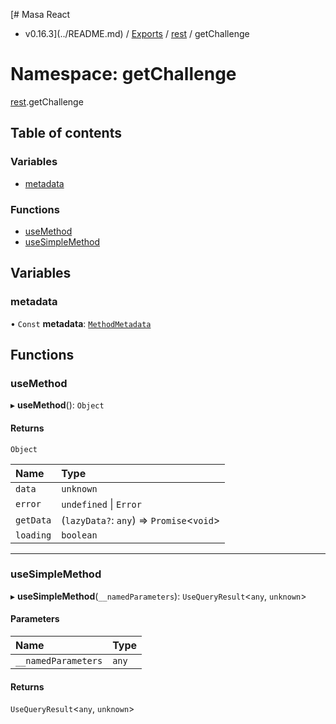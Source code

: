 [# Masa React
 - v0.16.3](../README.md) / [Exports](../modules.md) / [rest](rest.md) / getChallenge

# Namespace: getChallenge

[rest](rest.md).getChallenge

## Table of contents

### Variables

- [metadata](rest.getChallenge.md#metadata)

### Functions

- [useMethod](rest.getChallenge.md#usemethod)
- [useSimpleMethod](rest.getChallenge.md#usesimplemethod)

## Variables

### metadata

• `Const` **metadata**: [`MethodMetadata`](../interfaces/rest.MethodMetadata.md)

## Functions

### useMethod

▸ **useMethod**(): `Object`

#### Returns

`Object`

| Name | Type |
| :------ | :------ |
| `data` | `unknown` |
| `error` | `undefined` \| `Error` |
| `getData` | (`lazyData?`: `any`) => `Promise`<`void`\> |
| `loading` | `boolean` |

___

### useSimpleMethod

▸ **useSimpleMethod**(`__namedParameters`): `UseQueryResult`<`any`, `unknown`\>

#### Parameters

| Name | Type |
| :------ | :------ |
| `__namedParameters` | `any` |

#### Returns

`UseQueryResult`<`any`, `unknown`\>

